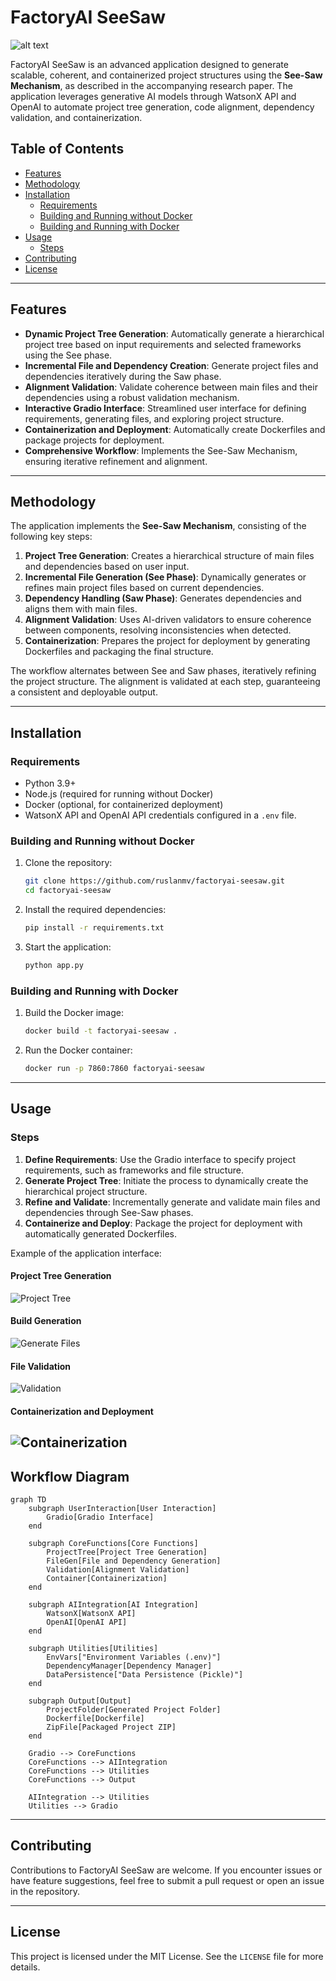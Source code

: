 # FactoryAI SeeSaw

![alt text](./assets/logo-small.jpg)

FactoryAI SeeSaw is an advanced application designed to generate scalable, coherent, and containerized project structures using the **See-Saw Mechanism**, as described in the accompanying research paper. The application leverages generative AI models through WatsonX API and OpenAI to automate project tree generation, code alignment, dependency validation, and containerization.

## Table of Contents

- [Features](#features)
- [Methodology](#methodology)
- [Installation](#installation)
  - [Requirements](#requirements)
  - [Building and Running without Docker](#building-and-running-without-docker)
  - [Building and Running with Docker](#building-and-running-with-docker)
- [Usage](#usage)
  - [Steps](#steps)
- [Contributing](#contributing)
- [License](#license)

---

## Features

- **Dynamic Project Tree Generation**: Automatically generate a hierarchical project tree based on input requirements and selected frameworks using the See phase.
- **Incremental File and Dependency Creation**: Generate project files and dependencies iteratively during the Saw phase.
- **Alignment Validation**: Validate coherence between main files and their dependencies using a robust validation mechanism.
- **Interactive Gradio Interface**: Streamlined user interface for defining requirements, generating files, and exploring project structure.
- **Containerization and Deployment**: Automatically create Dockerfiles and package projects for deployment.
- **Comprehensive Workflow**: Implements the See-Saw Mechanism, ensuring iterative refinement and alignment.

---

## Methodology

The application implements the **See-Saw Mechanism**, consisting of the following key steps:

1. **Project Tree Generation**: Creates a hierarchical structure of main files and dependencies based on user input.
2. **Incremental File Generation (See Phase)**: Dynamically generates or refines main project files based on current dependencies.
3. **Dependency Handling (Saw Phase)**: Generates dependencies and aligns them with main files.
4. **Alignment Validation**: Uses AI-driven validators to ensure coherence between components, resolving inconsistencies when detected.
5. **Containerization**: Prepares the project for deployment by generating Dockerfiles and packaging the final structure.

The workflow alternates between See and Saw phases, iteratively refining the project structure. The alignment is validated at each step, guaranteeing a consistent and deployable output.

---

## Installation

### Requirements

- Python 3.9+
- Node.js (required for running without Docker)
- Docker (optional, for containerized deployment)
- WatsonX API and OpenAI API credentials configured in a `.env` file.

### Building and Running without Docker

1. Clone the repository:

   ```bash
   git clone https://github.com/ruslanmv/factoryai-seesaw.git
   cd factoryai-seesaw
   ```

2. Install the required dependencies:

   ```bash
   pip install -r requirements.txt
   ```

3. Start the application:

   ```bash
   python app.py
   ```

### Building and Running with Docker

1. Build the Docker image:

   ```bash
   docker build -t factoryai-seesaw .
   ```

2. Run the Docker container:

   ```bash
   docker run -p 7860:7860 factoryai-seesaw
   ```

---

## Usage

### Steps

1. **Define Requirements**: Use the Gradio interface to specify project requirements, such as frameworks and file structure.
2. **Generate Project Tree**: Initiate the process to dynamically create the hierarchical project structure.
3. **Refine and Validate**: Incrementally generate and validate main files and dependencies through See-Saw phases.
4. **Containerize and Deploy**: Package the project for deployment with automatically generated Dockerfiles.

Example of the application interface:

#### Project Tree Generation

![Project Tree](./assets/2024-11-11-12-26-30.png)

#### Build Generation
![Generate Files](./assets/2024-11-11-12-27-15.png)


#### File Validation
![Validation](./assets/2024-11-11-12-28-17.png)

#### Containerization and Deployment
![Containerization](./assets/2024-11-10-00-13-19.png)
---

## Workflow Diagram

```mermaid
graph TD
    subgraph UserInteraction[User Interaction]
        Gradio[Gradio Interface]
    end

    subgraph CoreFunctions[Core Functions]
        ProjectTree[Project Tree Generation]
        FileGen[File and Dependency Generation]
        Validation[Alignment Validation]
        Container[Containerization]
    end

    subgraph AIIntegration[AI Integration]
        WatsonX[WatsonX API]
        OpenAI[OpenAI API]
    end

    subgraph Utilities[Utilities]
        EnvVars["Environment Variables (.env)"]
        DependencyManager[Dependency Manager]
        DataPersistence["Data Persistence (Pickle)"]
    end

    subgraph Output[Output]
        ProjectFolder[Generated Project Folder]
        Dockerfile[Dockerfile]
        ZipFile[Packaged Project ZIP]
    end

    Gradio --> CoreFunctions
    CoreFunctions --> AIIntegration
    CoreFunctions --> Utilities
    CoreFunctions --> Output

    AIIntegration --> Utilities
    Utilities --> Gradio
```

---

## Contributing

Contributions to FactoryAI SeeSaw are welcome. If you encounter issues or have feature suggestions, feel free to submit a pull request or open an issue in the repository.

---

## License

This project is licensed under the MIT License. See the `LICENSE` file for more details.

